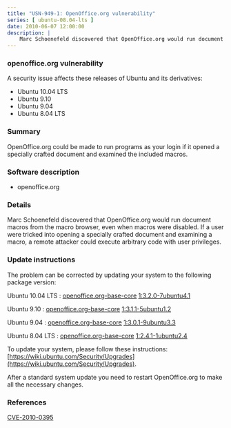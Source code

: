 ```yaml
---
title: "USN-949-1: OpenOffice.org vulnerability"
series: [ ubuntu-08.04-lts ]
date: 2010-06-07 12:00:00
description: |
    Marc Schoenefeld discovered that OpenOffice.org would run document macros from the macro browser, even when macros were disabled.  If a user were tricked into opening a specially crafted document and examining a macro, a remote attacker could execute arbitrary code with user privileges. 
--- 
```

 
### openoffice.org vulnerability

A security issue affects these releases of Ubuntu and its derivatives:

* Ubuntu 10.04 LTS
* Ubuntu 9.10
* Ubuntu 9.04
* Ubuntu 8.04 LTS

### Summary

OpenOffice.org could be made to run programs as your login if it opened a specially crafted document and examined the included macros.

### Software description

* openoffice.org 

### Details

Marc Schoenefeld discovered that OpenOffice.org would run document macros from the macro browser, even when macros were disabled. If a user were tricked into opening a specially crafted document and examining a macro, a remote attacker could execute arbitrary code with user privileges. 

### Update instructions

The problem can be corrected by updating your system to the following package version:

Ubuntu 10.04 LTS
 : [openoffice.org-base-core](https://launchpad.net/ubuntu/+source/openoffice.org) <span> [1:3.2.0-7ubuntu4.1](https://launchpad.net/ubuntu/+source/openoffice.org/1:3.2.0-7ubuntu4.1) </span> 

Ubuntu 9.10
 : [openoffice.org-base-core](https://launchpad.net/ubuntu/+source/openoffice.org) <span> [1:3.1.1-5ubuntu1.2](https://launchpad.net/ubuntu/+source/openoffice.org/1:3.1.1-5ubuntu1.2) </span> 

Ubuntu 9.04
 : [openoffice.org-base-core](https://launchpad.net/ubuntu/+source/openoffice.org) <span> [1:3.0.1-9ubuntu3.3](https://launchpad.net/ubuntu/+source/openoffice.org/1:3.0.1-9ubuntu3.3) </span> 

Ubuntu 8.04 LTS
 : [openoffice.org-base-core](https://launchpad.net/ubuntu/+source/openoffice.org) <span> [1:2.4.1-1ubuntu2.4](https://launchpad.net/ubuntu/+source/openoffice.org/1:2.4.1-1ubuntu2.4) </span> 

To update your system, please follow these instructions: [https://wiki.ubuntu.com/Security/Upgrades](https://wiki.ubuntu.com/Security/Upgrades).

After a standard system update you need to restart OpenOffice.org to make all the necessary changes. 

### References

 [CVE-2010-0395](http://people.ubuntu.com/~ubuntu-security/cve/CVE-2010-0395)
 
